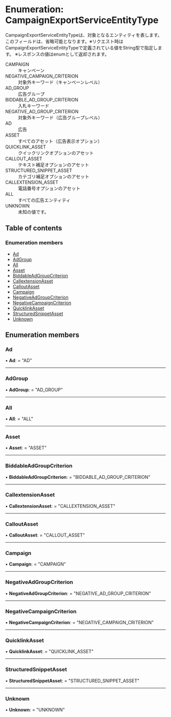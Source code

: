 # Enumeration: CampaignExportServiceEntityType


<div lang=\"ja\">CampaignExportServiceEntityTypeは、対象となるエンティティを表します。<br> このフィールドは、省略可能となります。※リクエスト時はCampaignExportServiceEntityTypeで定義されている値をString型で指定します。 ※レスポンスの値はenumとして返却されます。</div>  <dl class=term>   <dt class=\"term__item\">CAMPAIGN</dt>   <dd class=\"term__desc\"><span lang=\"ja\">キャンペーン</span></dd>   <dt class=\"term__item\">NEGATIVE_CAMPAIGN_CRITERION</dt>   <dd class=\"term__desc\"><span lang=\"ja\">対象外キーワード（キャンペーンレベル）</span></dd>   <dt class=\"term__item\">AD_GROUP</dt>   <dd class=\"term__desc\"><span lang=\"ja\">広告グループ</span></dd>   <dt class=\"term__item\">BIDDABLE_AD_GROUP_CRITERION</dt>   <dd class=\"term__desc\"><span lang=\"ja\">入札キーワード</span></dd>   <dt class=\"term__item\">NEGATIVE_AD_GROUP_CRITERION</dt>   <dd class=\"term__desc\"><span lang=\"ja\">対象外キーワード（広告グループレベル）</span></dd>   <dt class=\"term__item\">AD</dt>   <dd class=\"term__desc\"><span lang=\"ja\">広告</span></dd>   <dt class=\"term__item\">ASSET</dt>   <dd class=\"term__desc\"><span lang=\"ja\">すべてのアセット（広告表示オプション）</span></dd>   <dt class=\"term__item\">QUICKLINK_ASSET</dt>   <dd class=\"term__desc\"><span lang=\"ja\">クイックリンクオプションのアセット</span></dd>   <dt class=\"term__item\">CALLOUT_ASSET</dt>   <dd class=\"term__desc\"><span lang=\"ja\">テキスト補足オプションのアセット</span></dd>   <dt class=\"term__item\">STRUCTURED_SNIPPET_ASSET</dt>   <dd class=\"term__desc\"><span lang=\"ja\">カテゴリ補足オプションのアセット</span></dd>   <dt class=\"term__item\">CALLEXTENSION_ASSET</dt>   <dd class=\"term__desc\"><span lang=\"ja\">電話番号オプションのアセット</span></dd>   <dt class=\"term__item\">ALL</dt>   <dd class=\"term__desc\"><span lang=\"ja\">すべての広告エンティティ</span></dd>   <dt class=\"term__item\">UNKNOWN</dt>   <dd class=\"term__desc\"><span lang=\"ja\">未知の値です。</span></dd> </dl>

## Table of contents

### Enumeration members

- [Ad](campaignexportserviceentitytype.md#ad)
- [AdGroup](campaignexportserviceentitytype.md#adgroup)
- [All](campaignexportserviceentitytype.md#all)
- [Asset](campaignexportserviceentitytype.md#asset)
- [BiddableAdGroupCriterion](campaignexportserviceentitytype.md#biddableadgroupcriterion)
- [CallextensionAsset](campaignexportserviceentitytype.md#callextensionasset)
- [CalloutAsset](campaignexportserviceentitytype.md#calloutasset)
- [Campaign](campaignexportserviceentitytype.md#campaign)
- [NegativeAdGroupCriterion](campaignexportserviceentitytype.md#negativeadgroupcriterion)
- [NegativeCampaignCriterion](campaignexportserviceentitytype.md#negativecampaigncriterion)
- [QuicklinkAsset](campaignexportserviceentitytype.md#quicklinkasset)
- [StructuredSnippetAsset](campaignexportserviceentitytype.md#structuredsnippetasset)
- [Unknown](campaignexportserviceentitytype.md#unknown)

## Enumeration members

### Ad

• **Ad**: = "AD"

___

### AdGroup

• **AdGroup**: = "AD\_GROUP"

___

### All

• **All**: = "ALL"

___

### Asset

• **Asset**: = "ASSET"

___

### BiddableAdGroupCriterion

• **BiddableAdGroupCriterion**: = "BIDDABLE\_AD\_GROUP\_CRITERION"

___

### CallextensionAsset

• **CallextensionAsset**: = "CALLEXTENSION\_ASSET"

___

### CalloutAsset

• **CalloutAsset**: = "CALLOUT\_ASSET"

___

### Campaign

• **Campaign**: = "CAMPAIGN"

___

### NegativeAdGroupCriterion

• **NegativeAdGroupCriterion**: = "NEGATIVE\_AD\_GROUP\_CRITERION"

___

### NegativeCampaignCriterion

• **NegativeCampaignCriterion**: = "NEGATIVE\_CAMPAIGN\_CRITERION"

___

### QuicklinkAsset

• **QuicklinkAsset**: = "QUICKLINK\_ASSET"

___

### StructuredSnippetAsset

• **StructuredSnippetAsset**: = "STRUCTURED\_SNIPPET\_ASSET"

___

### Unknown

• **Unknown**: = "UNKNOWN"
